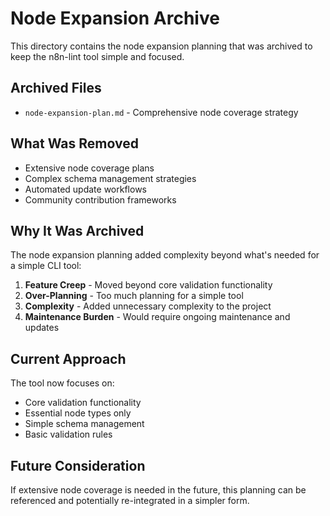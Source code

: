 # Node Expansion Archive

This directory contains the node expansion planning that was archived to keep the n8n-lint tool simple and focused.

## Archived Files

- `node-expansion-plan.md` - Comprehensive node coverage strategy

## What Was Removed

- Extensive node coverage plans
- Complex schema management strategies
- Automated update workflows
- Community contribution frameworks

## Why It Was Archived

The node expansion planning added complexity beyond what's needed for a simple CLI tool:

1. **Feature Creep** - Moved beyond core validation functionality
2. **Over-Planning** - Too much planning for a simple tool
3. **Complexity** - Added unnecessary complexity to the project
4. **Maintenance Burden** - Would require ongoing maintenance and updates

## Current Approach

The tool now focuses on:

- Core validation functionality
- Essential node types only
- Simple schema management
- Basic validation rules

## Future Consideration

If extensive node coverage is needed in the future, this planning can be referenced and potentially re-integrated in a simpler form.
